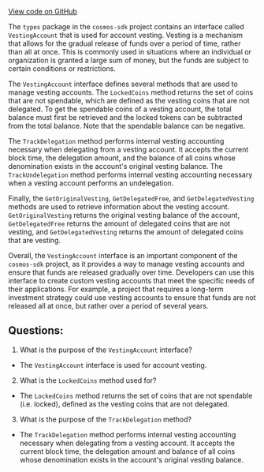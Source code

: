 [View code on GitHub](https://github.com/cosmos/cosmos-sdk.git/x/bank/types/vesting.go)

The `types` package in the `cosmos-sdk` project contains an interface called `VestingAccount` that is used for account vesting. Vesting is a mechanism that allows for the gradual release of funds over a period of time, rather than all at once. This is commonly used in situations where an individual or organization is granted a large sum of money, but the funds are subject to certain conditions or restrictions.

The `VestingAccount` interface defines several methods that are used to manage vesting accounts. The `LockedCoins` method returns the set of coins that are not spendable, which are defined as the vesting coins that are not delegated. To get the spendable coins of a vesting account, the total balance must first be retrieved and the locked tokens can be subtracted from the total balance. Note that the spendable balance can be negative.

The `TrackDelegation` method performs internal vesting accounting necessary when delegating from a vesting account. It accepts the current block time, the delegation amount, and the balance of all coins whose denomination exists in the account's original vesting balance. The `TrackUndelegation` method performs internal vesting accounting necessary when a vesting account performs an undelegation.

Finally, the `GetOriginalVesting`, `GetDelegatedFree`, and `GetDelegatedVesting` methods are used to retrieve information about the vesting account. `GetOriginalVesting` returns the original vesting balance of the account, `GetDelegatedFree` returns the amount of delegated coins that are not vesting, and `GetDelegatedVesting` returns the amount of delegated coins that are vesting.

Overall, the `VestingAccount` interface is an important component of the `cosmos-sdk` project, as it provides a way to manage vesting accounts and ensure that funds are released gradually over time. Developers can use this interface to create custom vesting accounts that meet the specific needs of their applications. For example, a project that requires a long-term investment strategy could use vesting accounts to ensure that funds are not released all at once, but rather over a period of several years.
## Questions: 
 1. What is the purpose of the `VestingAccount` interface?
- The `VestingAccount` interface is used for account vesting.

2. What is the `LockedCoins` method used for?
- The `LockedCoins` method returns the set of coins that are not spendable (i.e. locked), defined as the vesting coins that are not delegated.

3. What is the purpose of the `TrackDelegation` method?
- The `TrackDelegation` method performs internal vesting accounting necessary when delegating from a vesting account. It accepts the current block time, the delegation amount and balance of all coins whose denomination exists in the account's original vesting balance.